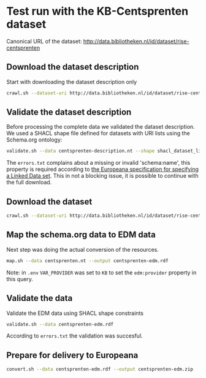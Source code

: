 # Test run with the KB-Centsprenten dataset

Canonical URL of the dataset: <http://data.bibliotheken.nl/id/dataset/rise-centsprenten>

## Download the dataset description

Start with downloading the dataset description only

```bash
crawl.sh --dataset-uri http://data.bibliotheken.nl/id/dataset/rise-centsprenten --description-only --output centsprenten-description.nt
```

## Validate the dataset description

Before processing the complete data we validated the dataset description. We used a SHACL shape file defined for datasets with URI lists using the Schema.org ontology:

```bash
validate.sh --data centsprenten-description.nt --shape shacl_dataset_list_schema.ttl
```

The `errors.txt` complains about a missing or invalid 'schema:name', this property is required according to [the Europeana specification for specifying a Linked Data set](https://zenodo.org/record/3817314).
This in not a blocking issue, it is possible to continue with the full download.

## Download the dataset

```bash
crawl.sh --dataset-uri http://data.bibliotheken.nl/id/dataset/rise-centsprenten --output centsprenten.nt
```

## Map the schema.org data to EDM data

Next step was doing the actual conversion of the resources.

```bash
map.sh --data centsprenten.nt --output centsprenten-edm.rdf
```

Note: in `.env` `VAR_PROVIDER` was set to `KB` to set the `edm:provider` property in this query.

## Validate the data

Validate the EDM data using SHACL shape constraints

```bash
validate.sh --data centsprenten-edm.rdf
```

According to `errors.txt` the validation was succesful.

## Prepare for delivery to Europeana

```bash
convert.sh --data centsprenten-edm.rdf --output centsprenten-edm.zip
```
